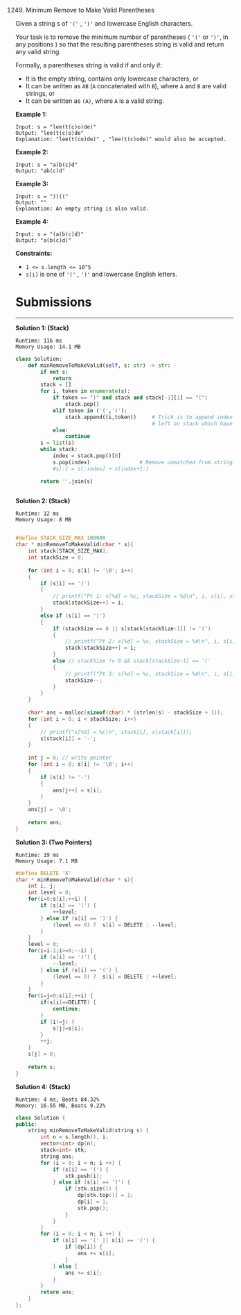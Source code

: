 1249. Minimum Remove to Make Valid Parentheses

Given a string s of `'('` , `')'` and lowercase English characters. 

Your task is to remove the minimum number of parentheses ( `'('` or `')'`, in any positions ) so that the resulting parentheses string is valid and return any valid string.

Formally, a parentheses string is valid if and only if:

* It is the empty string, contains only lowercase characters, or
* It can be written as `AB` (`A` concatenated with `B`), where `A` and `B` are valid strings, or
* It can be written as `(A)`, where `A` is a valid string.
 

**Example 1:**
```
Input: s = "lee(t(c)o)de)"
Output: "lee(t(c)o)de"
Explanation: "lee(t(co)de)" , "lee(t(c)ode)" would also be accepted.
```

**Example 2:**
```
Input: s = "a)b(c)d"
Output: "ab(c)d"
```

**Example 3:**
```
Input: s = "))(("
Output: ""
Explanation: An empty string is also valid.
```

**Example 4:**
```
Input: s = "(a(b(c)d)"
Output: "a(b(c)d)"
```

**Constraints:**

* `1 <= s.length <= 10^5`
* `s[i]` is one of  `'('` , `')'` and lowercase English letters.

# Submissions
---
**Solution 1: (Stack)**
```
Runtime: 116 ms
Memory Usage: 14.1 MB
```
```python
class Solution:
    def minRemoveToMakeValid(self, s: str) -> str:
        if not s:
            return
        stack = []
        for i, token in enumerate(s):
            if token == ")" and stack and stack[-1][1] == "(":
                stack.pop()
            elif token in ('(',')'):
                stack.append((i,token))     # Trick is to append index and token both to stack. All unmatched/extra brackets will be 
                                            # left on stack which have to be removed from given string.
            else:
                continue
        s = list(s)
        while stack:
            index = stack.pop()[0]
            s.pop(index)                # Remove unmatched from string.
            #s[:] = s[:index] + s[index+1:]

        return ''.join(s)
        
```

**Solution 2: (Stack)**
```
Runtime: 12 ms
Memory Usage: 8 MB
```
```c

#define STACK_SIZE_MAX 100000
char * minRemoveToMakeValid(char * s){
    int stack[STACK_SIZE_MAX];
    int stackSize = 0;
    
    for (int i = 0; s[i] != '\0'; i++)
    {
        if (s[i] == '(')
        {
            // printf("Pt 1: s[%d] = %c, stackSize = %d\n", i, s[i], stackSize);
            stack[stackSize++] = i;
        }
        else if (s[i] == ')')
        {
            if (stackSize == 0 || s[stack[stackSize-1]] != '(')
            {
                // printf("Pt 2: s[%d] = %c, stackSize = %d\n", i, s[i], stackSize);
                stack[stackSize++] = i;
            }
            else // stackSize != 0 && stack[stackSize-1] == '('
            {
                // printf("Pt 3: s[%d] = %c, stackSize = %d\n", i, s[i], stackSize);
                stackSize--;
            }
        }
    }
    
    char* ans = malloc(sizeof(char) * (strlen(s) - stackSize + 1));
    for (int i = 0; i < stackSize; i++)
    {
        // printf("s[%d] = %c\n", stack[i], s[stack[i]]);
        s[stack[i]] = '-';
    }
    
    int j = 0; // write pointer
    for (int i = 0; s[i] != '\0'; i++)
    {
        if (s[i] != '-')
        {
            ans[j++] = s[i];
        }
    }
    ans[j] = '\0';
    
    return ans;
}
```

**Solution 3: (Two Pointers)**
```
Runtime: 19 ms
Memory Usage: 7.1 MB
```
```c
#define DELETE 'X'
char * minRemoveToMakeValid(char * s){
    int i, j;
    int level = 0;
    for(i=0;s[i];++i) {
        if (s[i] == '(') {
            ++level;
        } else if (s[i] == ')') {
            (level == 0) ?  s[i] = DELETE : --level;
        }
    }
    level = 0;
    for(i=i-1;i>=0;--i) {
        if (s[i] == ')') {
            --level;
        } else if (s[i] == '(') {
            (level == 0) ?  s[i] = DELETE : ++level;
        }
    }
    for(i=j=0;s[i];++i) {
        if(s[i]==DELETE) {
            continue;
        }
        if (i!=j) {
            s[j]=s[i];
        }
        ++j;
    }
    s[j] = 0;
    
    return s;
}
```

**Solution 4: (Stack)**
```
Runtime: 4 ms, Beats 84.32%
Memory: 16.55 MB, Beats 9.22%
```
```c++
class Solution {
public:
    string minRemoveToMakeValid(string s) {
        int n = s.length(), i;
        vector<int> dp(n);
        stack<int> stk;
        string ans;
        for (i = 0; i < n; i ++) {
            if (s[i] == '(') {
                stk.push(i);
            } else if (s[i] == ')') {
                if (stk.size()) {
                    dp[stk.top()] = 1;
                    dp[i] = 1;
                    stk.pop();
                }
            }
        }
        for (i = 0; i < n; i ++) {
            if (s[i] == '(' || s[i] == ')') {
                if (dp[i]) {
                    ans += s[i];
                }
            } else {
                ans += s[i];
            }
        }
        return ans;
    }
};
```
